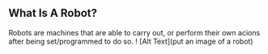## What Is A Robot?
Robots are machines that are able to carry out, or perform their own acions after being set/programmed to do so. 
! [Alt Text](put an image of a robot)
